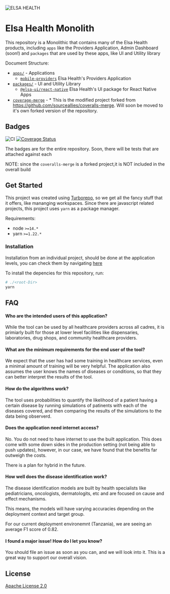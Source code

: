 ![ELSA HEALTH](https://www.elsa.health/elsa-logo.png)

# Elsa Health Monolith

This repository is a Monolithic that contains many of the Elsa Health products, including `apps` like the Providers Application, Admin Dashboard (soon!) and `packages` that are used by these apps, like UI and Utility library

Document Structure:

-   [`apps/`](apps/) - Applications
    -   [`mobile-providers`](apps/mobile-providers/) Elsa Health's Providers Application
-   [`packages/`](packages/) - UI and Utility Library
    -   [`@elsa-ui/react-native`](packages/ui-react-native/) Elsa Health's UI package for React Native Apps
-   [`coverage-merge`](coveralls-merge/) - \* This is the modified project forked from https://github.com/sourceallies/coveralls-merge. Will soon be moved to it's own forked version of the repository.

## Badges

![CI](https://github.com/Elsa-Health/mammoth/actions/workflows/test.yml/badge.svg)
[![Coverage Status](https://coveralls.io/repos/github/Elsa-Health/mammoth/badge.svg?branch=main)](https://coveralls.io/github/Elsa-Health/mammoth?branch=main)

The badges are for the entire repository. Soon, there will be tests that are attached against each

NOTE: since the `coveralls-merge` is a forked project,it is NOT included in the overall build

## Get Started

This project was created using [Turborepo](https://turborepo.org/), so we get all the fancy stuff that it offers, like mananging workspaces. Since there are javascript related projects, this project uses `yarn` as a package manager.

Requirements:

-   node `>=14.*`
-   yarn `>=1.22.*`

### Installation

Installation from an individual project, should be done at the application levels, you can check them by navigating [here](apps/)

To install the depencies for this repository, run:

```bash
# ./<root-Dir>
yarn
```

## FAQ

#### Who are the intended users of this application?

While the tool can be used by all healthcare providers across all cadres,
it is primiarly built for those at lower level facilities like dispensaries,
laboratories, drug shops, and community healthcare providers.

#### What are the minimum requirements for the end user of the tool?

We expect that the user has had some training in healthcare services, even a
minimal amount of training will be very helpful. The application also assumes
the user knows the names of diseases or conditions, so that they can better
interpret the results of the tool.

#### How do the algorithms work?

The tool uses probabilities to quantify the likelihood of a patient having a
certain disease by running simulations of patinents with each of the diseases
covered, and then comparing the results of the simulations to the data being
observerd.

#### Does the application need internet access?

No. You do not need to have internet to use the built application.
This does come with some down sides in the production setting (not being able
to push updates), however, in our case, we have found that the benefits far
outweigh the costs.

There is a plan for hybrid in the future.

#### How well does the disease identification work?

The disease identification models are built by health specialists like pediatricians,
oncologists, dermatologits, etc and are focused on cause and effect mechanisms.

This means, the models will have varying accuracies depending on the deployment
context and target group.

For our current deployment environemnt (Tanzania),
we are seeing an average F1 score of 0.82.

#### I found a major issue! How do I let you know?

You should file an issue as soon as you can, and we will look into it.
This is a great way to support our overall vision.

## License

[Apache License 2.0](https://choosealicense.com/licenses/apache-2.0/)
